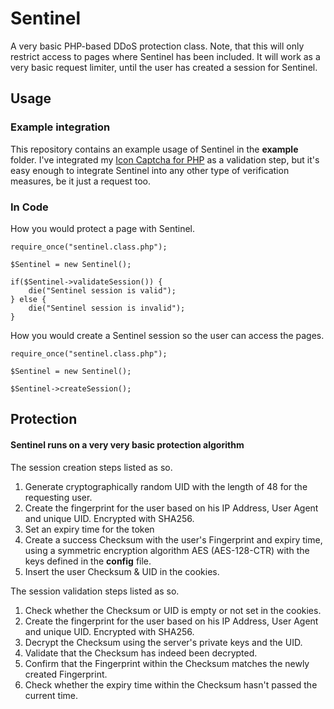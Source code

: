 # Sentinel
A very basic PHP-based DDoS protection class. Note, that this will only restrict access to pages where Sentinel has been included. It will work as a very basic request limiter, until the user has created a session for Sentinel. 

## Usage
### Example integration
This repository contains an example usage of Sentinel in the **example** folder. I've integrated my [Icon Captcha for PHP](https://github.com/Cryptofer/icon-captcha) as a validation step, but it's easy enough to integrate Sentinel into any other type of verification measures, be it just a request too.

### In Code
How you would protect a page with Sentinel.
```
require_once("sentinel.class.php");

$Sentinel = new Sentinel();

if($Sentinel->validateSession()) {
    die("Sentinel session is valid");
} else {
    die("Sentinel session is invalid");
}
```

How you would create a Sentinel session so the user can access the pages.
```
require_once("sentinel.class.php");

$Sentinel = new Sentinel();

$Sentinel->createSession();
```

## Protection
#### Sentinel runs on a very very basic protection algorithm
The session creation steps listed as so.
1. Generate cryptographically random UID with the length of 48 for the requesting user.
2. Create the fingerprint for the user based on his IP Address, User Agent and unique UID. Encrypted with SHA256.
3. Set an expiry time for the token
4. Create a success Checksum with the user's Fingerprint and expiry time, using a symmetric encryption algorithm AES (AES-128-CTR) with the keys defined in the **config** file.
5. Insert the user Checksum & UID in the cookies.

The session validation steps listed as so.
1. Check whether the Checksum or UID is empty or not set in the cookies.
2. Create the fingerprint for the user based on his IP Address, User Agent and unique UID. Encrypted with SHA256.
3. Decrypt the Checksum using the server's private keys and the UID.
4. Validate that the Checksum has indeed been decrypted.
5. Confirm that the Fingerprint within the Checksum matches the newly created Fingerprint.
6. Check whether the expiry time within the Checksum hasn't passed the current time.



